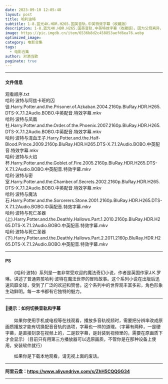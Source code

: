 ```yaml
---
date: 2023-09-10 12:05:48
layout: post
title: 哈利波特
subtitle: 1-8.蓝光4K.HDR.H265.国英音轨.中英特效字幕（收藏版）
description: 1-8.蓝光4K.HDR.H265.国英音轨.中英特效字幕（收藏版）。因为父母离异，贝拉随父亲来到小镇生活。在新学校里，贝拉留意到一群举止诡异的怪人，他们特立独行，很是神秘。在实验课上，她遇到了怪人中的一个——金发帅哥爱德华......
image: https://pic.imgdb.cn/item/6536b8d2c458853aefd6ea76.webp
optimized_image: 
category: 电影合集
tags:
  - 电影合集
author: 对酒当歌
paginate: true
---
```


---

#### 文件信息

观看顺序.txt  
哈利·波特与阿兹卡班的囚徒.Harry.Potter.and.the.Prisoner.of.Azkaban.2004.2160p.BluRay.HDR.H265.DTS-X.7.1.2Audio.BOBO.中英配音.特效字幕.mkv  
哈利·波特与凤凰社.Harry.Potter.and.the.Order.of.the.Phoenix.2007.2160p.BluRay.HDR.H265.DTS-X.7.1.2Audio.BOBO.中英配音.特效字幕.mkv  
哈利·波特与混血王子.Harry.Potter.and.the.Half-Blood.Prince.2009.2160p.BluRay.HDR.H265.DTS-X.7.1.2Audio.BOBO.中英配音.特效字幕.mkv  
哈利·波特与火焰杯.Harry.Potter.and.the.Goblet.of.Fire.2005.2160p.BluRay.HDR.H265.DTS-X.7.1.2Audio.BOBO.中英配音.特效字幕.mkv  
哈利·波特与密室.Harry.Potter.and.the.Chamber.of.Secrets.2002.2160p.BluRay.HDR.H265.DTS-X.7.1.2Audio.BOBO.中英配音.特效字幕.mkv  
哈利·波特与魔法石.Harry.Potter.and.the.Sorcerers.Stone.2001.2160p.BluRay.HDR.H265.DTS-X.7.1.2Audio.BOBO.中英配音.特效字幕.mkv  
哈利·波特与死亡圣器(上).Harry.Potter.and.the.Deathly.Hallows.Part.1.2010.2160p.BluRay.HDR.H265.DTS-X.7.1.2Audio.BOBO.中英配音.特效字幕.mkv  
哈利·波特与死亡圣器(下).Harry.Potter.and.the.Deathly.Hallows.Part.2.2011.2160p.BluRay.HDR.H265.DTS-X.7.1.2Audio.BOBO.中英配音.特效字幕.mkv  

---

#### PS

　　《哈利·波特》系列是一套非常受欢迎的魔法奇幻小说，作者是英国作家J.K.罗琳。讲述了普通男孩哈利·波特在魔法世界的冒险故事。这个系列小说在出版后迅速风靡全球，受到了广泛的欢迎和赞誉。这个系列中的世界观丰富多彩，角色形象生动鲜明。每一本书都有它独特的魅力。

---

#### 🔔提示：如何切换音轨和字幕

　　如果你使用手机或电视等在线观看，播放多音轨视频时，需要把分辨率改成原画质播放才能有切换配音音轨的选项，字幕也一样的道理。（字幕有两种，一是硬字幕，是直接刻录在视频上的，二是软字幕，是封装到视频里的，需要在原画质下才会显示）（目前只有用第三方播放器可以选原画质，不管你是在那种设备上使用，安装软件就行）

　　如果你是下载本地观看，请无视上面的废话。

---

**阿里云盘：<https://www.aliyundrive.com/s/ZhH5CQQGG34>**

---
